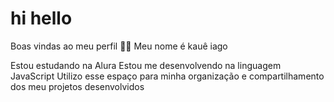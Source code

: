 # hi hello 
Boas vindas ao meu perfil 💙💙
Meu nome é kauê iago

Estou estudando na Alura
Estou me desenvolvendo na linguagem JavaScript
Utilizo esse espaço para minha organização e compartilhamento dos meu projetos desenvolvidos
